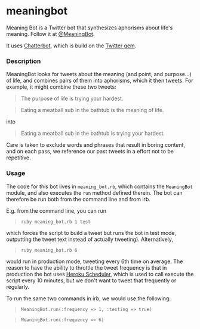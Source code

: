 meaningbot
==========

Meaning Bot is a Twitter bot that synthesizes aphorisms about life's meaning. Follow it at [@MeaningBot](https://twitter.com/meaningbot).

It uses [Chatterbot](https://github.com/muffinista/chatterbot), which is build on the [Twitter gem](https://github.com/sferik/twitter).

### Description

MeaningBot looks for tweets about the meaning (and point, and purpose…) of life, and combines pairs of them into aphorisms, which it then tweets. For example, it might combine these two tweets:

> The purpose of life is trying your hardest.

> Eating a meatball sub in the bathtub is the meaning of life.

into

> Eating a meatball sub in the bathtub is trying your hardest.

Care is taken to exclude words and phrases that result in boring content, and on each pass, we reference our past tweets in a effort not to be repetitive.

### Usage

The code for this bot lives in `meaning_bot.rb`, which contains the `MeaningBot` module, and also executes the `run` method defined therein. The bot can therefore be run both from the command line and from irb.

E.g. from the command line, you can run

> `ruby meaning_bot.rb 1 test`

which forces the script to build a tweet but runs the bot in test mode, outputting the tweet text instead of actually tweeting). Alternatively, 

> `ruby meaning_bot.rb 6`

would run in production mode, tweeting every 6th time on average. The reason to have the ability to throttle the tweet frequency is that in production the bot uses [Heroku Scheduler](https://addons.heroku.com/scheduler), which is used to call execute the script every 10 minutes, but we don't want to tweet that frequently or regularly.

To run the same two commands in irb, we would use the following:

> `MeaningBot.run(:frequency => 1, :testing => true)`

> `MeaningBot.run(:frequency => 6)`
